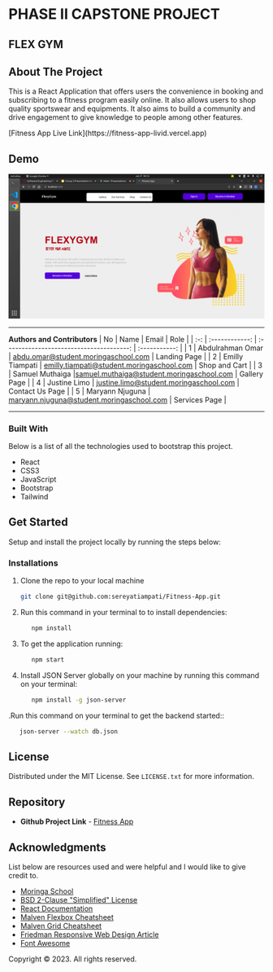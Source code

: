 # PHASE II CAPSTONE PROJECT
## FLEX GYM
<h2> About The Project</h2>
<p>This is a React Application that offers users the convenience in booking and subscribing to a fitness program easily online. It also allows users to shop quality sportswear and equipments. It also aims to build a community and drive engagement to give knowledge to people among other features.
</p>
<p>[Fitness App Live Link](https://fitness-app-livid.vercel.app)</p>

<h2>Demo</h2>
<p><img src="public/demo.png" alt="Flexy Gym"></p>

---
**Authors and Contributors**
| No  |      Name      |                  Email                   |     Role      |
| :-: | :------------: | :--------------------------------------: | :-----------: |
|  1  | Abdulrahman Omar  | abdu.omar@student.moringaschool.com |   Landing Page       |
|  2  | Emilly Tiampati  | emilly.tiampati@student.moringaschool.com |   Shop and Cart       |
|  3  | Samuel Muthaiga  |samuel.muthaiga@student.moringaschool.com |   Gallery Page      |
|  4  | Justine Limo  | justine.limo@student.moringaschool.com |   Contact Us Page       |
|  5  | Maryann Njuguna  | maryann.njuguna@student.moringaschool.com |   Services Page       |

---
<h3>Built With</h3>
Below is a list of all the technologies used to bootstrap this project.
<ul>
<li> React</li>
<li> CSS3</li>
<li> JavaScript</li>
<li>Bootstrap</li>
<li>Tailwind</li>
</ul>
<h2> Get Started</h2>
Setup and install the project locally by running the steps below:

### Installations

1. Clone the repo to your local machine
   ```sh
   git clone git@github.com:sereyatiampati/Fitness-App.git
   ```

2. Run this command in your terminal to to install dependencies:
   ```sh
      npm install
      ```
3. To get the application running:
   ```sh
      npm start
      ```
4. Install JSON Server globally on your machine by running this command on your terminal:
   ```sh
      npm install -g json-server
      ```
 .Run this command on your terminal to get the backend started::
   ```sh
      json-server --watch db.json
   ````

## License

Distributed under the MIT License. See `LICENSE.txt` for more information.

## Repository
* **Github Project Link** - [Fitness App](https://github.com/sereyatiampati/Fitness-App)

## Acknowledgments

List below are resources used and were helpful and I would like to give credit to.

* [Moringa School](https://moringaschool.com/)
* [BSD 2-Clause "Simplified" License](https://opensource.org/licenses/BSD-2-Clause)
* [React Documentation](https://beta.reactjs.org/learn)
* [Malven Flexbox Cheatsheet](https://flexbox.malven.co/)
* [Malven Grid Cheatsheet](https://grid.malven.co/)
* [Friedman Responsive Web Design Article](https://www.smashingmagazine.com/2011/01/guidelines-for-responsive-web-design/)
* [Font Awesome](https://fontawesome.com)

<p>Copyright © 2023. All rights reserved.</p>